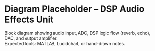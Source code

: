 # Diagram Placeholder – DSP Audio Effects Unit

Block diagram showing audio input, ADC, DSP logic flow (reverb, echo), DAC, and output amplifier.  
Expected tools: MATLAB, Lucidchart, or hand-drawn notes.
